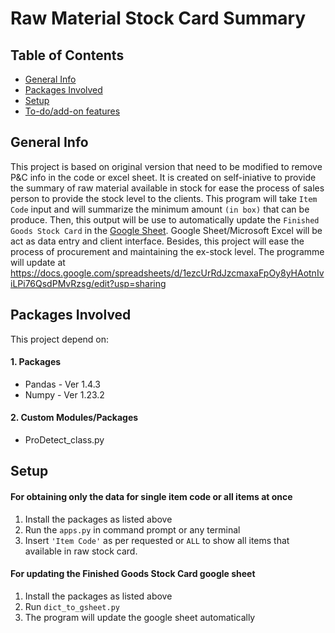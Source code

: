 

# Raw Material Stock Card Summary


## Table of Contents
* [General Info](#General-Info)
* [Packages Involved](#Packages-Involved)
* [Setup](#Setup)
* [To-do/add-on features](#To-do/add-on-features)


## General Info

This project is based on original version that need to be modified to remove P&C info in the code or excel sheet. It is created on self-iniative to provide the summary of raw material available in stock for ease the process of sales person to provide the stock level to the clients. This program will take ```Item Code``` input and will summarize the minimum amount ```(in box)``` that can be produce. Then, this output will be use to automatically update the ```Finished Goods Stock Card``` in the [Google Sheet](#https://docs.google.com/spreadsheets/d/1ezcUrRdJzcmaxaFpOy8yHAotnIviLPi76QsdPMvRzsg/edit?usp=sharing). Google Sheet/Microsoft Excel will be act as data entry and client interface. Besides, this project will ease the process of procurement and maintaining the ex-stock level. The programme will update at https://docs.google.com/spreadsheets/d/1ezcUrRdJzcmaxaFpOy8yHAotnIviLPi76QsdPMvRzsg/edit?usp=sharing

## Packages Involved

This project depend on:

#### 1. Packages

* Pandas - Ver 1.4.3
* Numpy - Ver 1.23.2

#### 2. Custom Modules/Packages

* ProDetect_class.py


## Setup    

#### For obtaining only the data for single item code or all items at once
1. Install the packages as listed above
2. Run the ```apps.py``` in command prompt or any terminal
3. Insert ```'Item Code'``` as per requested or ```ALL``` to show all items that available in raw stock card.

#### For updating the Finished Goods Stock Card google sheet
1. Install the packages as listed above
2. Run ```dict_to_gsheet.py```
3. The program will update the google sheet automatically

